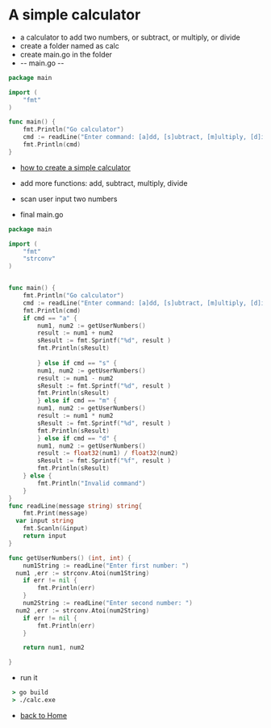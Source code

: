 # A simple calculator
* a calculator to add two numbers, or subtract, or multiply, or divide
* create a folder named as calc
* create main.go in the folder
* -- main.go --

```go
package main

import (
	"fmt"	
)

func main() {
	fmt.Println("Go calculator")
	cmd := readLine("Enter command: [a]dd, [s]ubtract, [m]ultiply, [d]ivide: ")
	fmt.Println(cmd)
}
```
* [how to create a simple calculator](https://www.youtube.com/watch?v=-GoCCBWGHhs)

* add more functions: add, subtract, multiply, divide
* scan user input two numbers 
* final main.go

```go
package main

import (
	"fmt"	
	"strconv"
)


func main() {
	fmt.Println("Go calculator")
	cmd := readLine("Enter command: [a]dd, [s]ubtract, [m]ultiply, [d]ivide: ")
	fmt.Println(cmd)
	if cmd == "a" {
		num1, num2 := getUserNumbers()
		result := num1 + num2
		sResult := fmt.Sprintf("%d", result )
		fmt.Println(sResult)
		
		} else if cmd == "s" {
		num1, num2 := getUserNumbers()
		result := num1 - num2
		sResult := fmt.Sprintf("%d", result )
		fmt.Println(sResult)
		} else if cmd == "m" {
		num1, num2 := getUserNumbers()
		result := num1 * num2
		sResult := fmt.Sprintf("%d", result )
		fmt.Println(sResult)
		} else if cmd == "d" {
		num1, num2 := getUserNumbers()
		result := float32(num1) / float32(num2)
		sResult := fmt.Sprintf("%f", result )
		fmt.Println(sResult)
	} else {
		fmt.Println("Invalid command")
	}
}
func readLine(message string) string{
	fmt.Print(message)
  var input string
	fmt.Scanln(&input)
	return input
}

func getUserNumbers() (int, int) {
	num1String := readLine("Enter first number: ")
  num1 ,err := strconv.Atoi(num1String)
	if err != nil {
		fmt.Println(err)
	}
	num2String := readLine("Enter second number: ")
  num2 ,err := strconv.Atoi(num2String)
	if err != nil {
		fmt.Println(err)
	}

	return num1, num2

}

```
* run it

```cmd
 > go build
 > ./calc.exe
```

* [back to Home](index.html) 